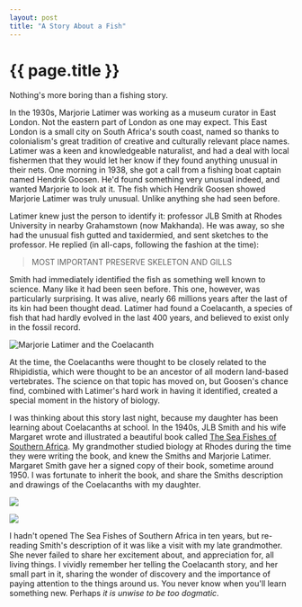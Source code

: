 ```yaml
---
layout: post
title: "A Story About a Fish"
---
```


{{ page.title }}
================

<p class="meta">Nothing's more boring than a fishing story.</p>

In the 1930s, Marjorie Latimer was working as a museum curator in East London. Not the eastern part of London as one may expect. This East London is a small city on South Africa's south coast, named so thanks to colonialism's great tradition of creative and culturally relevant place names. Latimer was a keen and knowledgeable naturalist, and had a deal with local fishermen that they would let her know if they found anything unusual in their nets. One morning in 1938, she got a call from a fishing boat captain named Hendrik Goosen. He'd found something very unusual indeed, and wanted Marjorie to look at it. The fish which Hendrik Goosen showed Marjorie Latimer was truly unusual. Unlike anything she had seen before.

Latimer knew just the person to identify it: professor JLB Smith at Rhodes University in nearby Grahamstown (now Makhanda). He was away, so she had the unusual fish gutted and taxidermied, and sent sketches to the professor. He replied (in all-caps, following the fashion at the time):

> MOST IMPORTANT PRESERVE SKELETON AND GILLS

Smith had immediately identified the fish as something well known to science. Many like it had been seen before. This one, however, was particularly surprising. It was alive, nearly 66 millions years after the last of its kin had been thought dead. Latimer had found a Coelacanth, a species of fish that had hardly evolved in the last 400 years, and believed to exist only in the fossil record.

![Marjorie Latimer and the Coelacanth](https://mbrooker-blog-images.s3.amazonaws.com/Marjorie_Courtenay-Latimer_and_Coelacanth.jpg)

At the time, the Coelacanths were thought to be closely related to the Rhipidistia, which were thought to be an ancestor of all modern land-based vertebrates. The science on that topic has moved on, but Goosen's chance find, combined with Latimer's hard work in having it identified, created a special moment in the history of biology. 

I was thinking about this story last night, because my daughter has been learning about Coelacanths at school. In the 1940s, JLB Smith and his wife Margaret wrote and illustrated a beautiful book called [The Sea Fishes of Southern Africa](https://www.biodiversitylibrary.org/item/265240#page/9/mode/1up). My grandmother studied biology at Rhodes during the time they were writing the book, and knew the Smiths and Marjorie Latimer. Margaret Smith gave her a signed copy of their book, sometime around 1950. I was fortunate to inherit the book, and share the Smiths description and drawings of the Coelacanths with my daughter.

![](https://mbrooker-blog-images.s3.amazonaws.com/smith_page_one.jpg)

![](https://mbrooker-blog-images.s3.amazonaws.com/smith_page_two.jpg)

I hadn't opened The Sea Fishes of Southern Africa in ten years, but re-reading Smith's description of it was like a visit with my late grandmother. She never failed to share her excitement about, and appreciation for, all living things. I vividly remember her telling the Coelacanth story, and her small part in it, sharing the wonder of discovery and the importance of paying attention to the things around us. You never know when you'll learn something new. Perhaps *it is unwise to be too dogmatic*.
